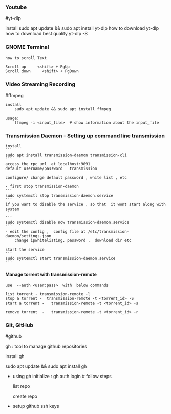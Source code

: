 ### Youtube

#yt-dlp 

install
    sudo apt update && sudo apt install yt-dlp
how to download
    yt-dlp <url-of-youtube-video>
how to download best quality 
    yt-dlp -S 


### GNOME Terminal

    how to scroll Text

    Scroll up     <shift> + PgUp   
    Scroll down     <shift> + PgDown

### Video Streaming  Recording 

#ffmpeg
    
    install
        sudo apt update && sudo apt install ffmpeg

    usage:
        ffmpeg -i <input_file>  # show information about the input_file 

### Transmission Daemon - Setting up command line transmission 

    install 
    ```
    sudo apt install transmission-daemon transmission-cli
    ```
    access the rpc url  at localhost:9091
    default username/password   transmission
    
    configure/ change default password , white list , etc 

    - first stop transmission-daemon
    ```
    sudo systemctl stop transmission-daemon.service 
    ```
    if you want to disable the service , so that  it wont start along with system
    
    ```
    sudo systemctl disable now transmission-daemon.service
    ```
    - edit the config ,  config file at /etc/transmission-daemon/settings.json
        change ipwhitelisting, password ,  download dir etc 
    
    start the service  
    ```
    sudo systemctl start transmission-daemon.service 
    ```

   #### Manage torrent with  transmission-remote 

    use  --auth <user:pass>  with  below commands 

    list torrent - transmission-remote -l
    stop a torrent -  transmission-remote -t <torrent_id> -S 
    start a torrent -   transmission-remote -t <torrent_id> -s 

    remove torrent  -   transmission-remote -t <torrent_id> -r 


###  Git, GitHub


#github

gh  :  tool to manage github repositories

install gh

sudo apt update && sudo apt install gh

- using gh
    initialize : 
        gh auth login   # follow steps 
            
    list repo
        
    create repo
    


- setup github ssh keys


